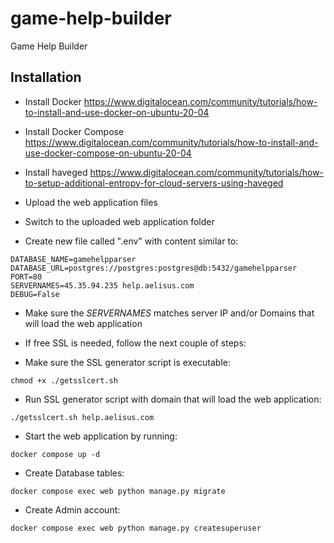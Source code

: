 # game-help-builder
Game Help Builder

## Installation
- Install Docker
https://www.digitalocean.com/community/tutorials/how-to-install-and-use-docker-on-ubuntu-20-04

- Install Docker Compose
https://www.digitalocean.com/community/tutorials/how-to-install-and-use-docker-compose-on-ubuntu-20-04

- Install haveged
https://www.digitalocean.com/community/tutorials/how-to-setup-additional-entropy-for-cloud-servers-using-haveged

- Upload the web application files

- Switch to the uploaded web application folder

- Create new file called ".env" with content similar to:
```
DATABASE_NAME=gamehelpparser
DATABASE_URL=postgres://postgres:postgres@db:5432/gamehelpparser
PORT=80
SERVERNAMES=45.35.94.235 help.aelisus.com
DEBUG=False
```
- Make sure the _SERVERNAMES_ matches server IP and/or Domains that will load the web application

- If free SSL is needed, follow the next couple of steps:

 - Make sure the SSL generator script is executable:
```
chmod +x ./getsslcert.sh
```

 - Run SSL generator script with domain that will load the web application:
```
./getsslcert.sh help.aelisus.com
```

- Start the web application by running:
```
docker compose up -d
```

- Create Database tables:
```
docker compose exec web python manage.py migrate
```

- Create Admin account:
```
docker compose exec web python manage.py createsuperuser
```
